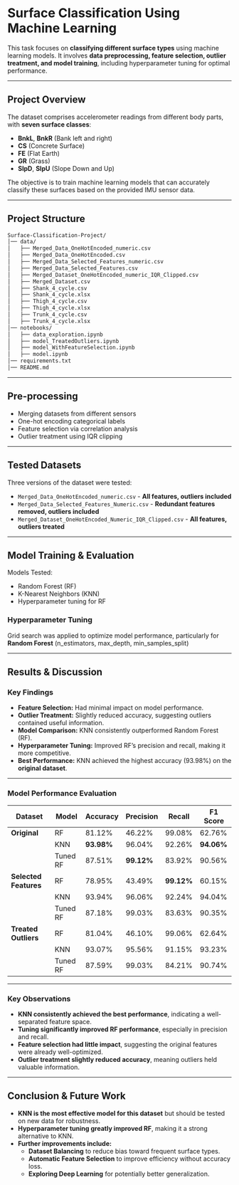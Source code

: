 # **Surface Classification Using Machine Learning**  

This task focuses on **classifying different surface types** using machine learning models. It involves **data preprocessing, feature selection, outlier treatment, and model training**, including hyperparameter tuning for optimal performance.  

---

## **Project Overview**
The dataset comprises accelerometer readings from different body parts, with **seven surface classes**:  
- **BnkL**, **BnkR** (Bank left and right)  
- **CS** (Concrete Surface)  
- **FE** (Flat Earth)  
- **GR** (Grass)  
- **SlpD**, **SlpU** (Slope Down and Up)  

The objective is to train machine learning models that can accurately classify these surfaces based on the provided IMU sensor data.  

---

## **Project Structure**
```bash
Surface-Classification-Project/
│── data/
│   ├── Merged_Data_OneHotEncoded_numeric.csv
│   ├── Merged_Data_OneHotEncoded.csv
│   ├── Merged_Data_Selected_Features_numeric.csv
│   ├── Merged_Data_Selected_Features.csv
│   ├── Merged_Dataset_OneHotEncoded_numeric_IQR_Clipped.csv
│   ├── Merged_Dataset.csv
│   ├── Shank_4_cycle.csv
│   ├── Shank_4_cycle.xlsx
│   ├── Thigh_4_cycle.csv
│   ├── Thigh_4_cycle.xlsx
│   ├── Trunk_4_cycle.csv
│   ├── Trunk_4_cycle.xlsx
│── notebooks/
│   ├── data_exploration.ipynb
│   ├── model_TreatedOutliers.ipynb
│   ├── model_WithFeatureSelection.ipynb
│   ├── model.ipynb
│── requirements.txt
│── README.md

```

---

## **Pre-processing**
- Merging datasets from different sensors
- One-hot encoding categorical labels
- Feature selection via correlation analysis
- Outlier treatment using IQR clipping

---

## **Tested Datasets**
Three versions of the dataset were tested:  
- `Merged_Data_OneHotEncoded_numeric.csv` - **All features, outliers included**  
- `Merged_Data_Selected_Features_Numeric.csv` - **Redundant features removed, outliers included**  
- `Merged_Dataset_OneHotEncoded_Numeric_IQR_Clipped.csv` - **All features, outliers treated**  

---

## **Model Training & Evaluation**
Models Tested:
- Random Forest (RF)
- K-Nearest Neighbors (KNN)
- Hyperparameter tuning for RF 


### **Hyperparameter Tuning**
Grid search was applied to optimize model performance, particularly for **Random Forest** (n_estimators, max_depth, min_samples_split) 

---

## **Results & Discussion**  

### **Key Findings**  
- **Feature Selection:** Had minimal impact on model performance.  
- **Outlier Treatment:** Slightly reduced accuracy, suggesting outliers contained useful information.  
- **Model Comparison:** KNN consistently outperformed Random Forest (RF).  
- **Hyperparameter Tuning:** Improved RF’s precision and recall, making it more competitive.  
- **Best Performance:** KNN achieved the highest accuracy (93.98%) on the **original dataset**.  

---

### **Model Performance Evaluation**  

| **Dataset**           | **Model**    | **Accuracy** | **Precision** | **Recall** | **F1 Score** |
|----------------------|-------------|------------|------------|--------|---------|
| **Original**        | RF          | 81.12%     | 46.22%     | 99.08% | 62.76%  |
|                    | KNN         | **93.98%** | 96.04%     | 92.26% | **94.06%** |
|                    | Tuned RF    | 87.51%     | **99.12%** | 83.92% | 90.56%  |
| **Selected Features** | RF          | 78.95%     | 43.49%     | **99.12%** | 60.15%  |
|                    | KNN         | 93.94%     | 96.06%     | 92.24% | 94.04%  |
|                    | Tuned RF    | 87.18%     | 99.03%     | 83.63% | 90.35%  |
| **Treated Outliers** | RF          | 81.04%     | 46.10%     | 99.06% | 62.64%  |
|                    | KNN         | 93.07%     | 95.56%     | 91.15% | 93.23%  |
|                    | Tuned RF    | 87.59%     | 99.03%     | 84.21% | 90.74%  |

---

### **Key Observations**  
- **KNN consistently achieved the best performance**, indicating a well-separated feature space.  
- **Tuning significantly improved RF performance**, especially in precision and recall.  
- **Feature selection had little impact**, suggesting the original features were already well-optimized.  
- **Outlier treatment slightly reduced accuracy**, meaning outliers held valuable information.  

---

## **Conclusion & Future Work**  
- **KNN is the most effective model for this dataset** but should be tested on new data for robustness.  
- **Hyperparameter tuning greatly improved RF**, making it a strong alternative to KNN.  
- **Further improvements include:**  
  - **Dataset Balancing** to reduce bias toward frequent surface types.  
  - **Automatic Feature Selection** to improve efficiency without accuracy loss.  
  - **Exploring Deep Learning** for potentially better generalization.  
